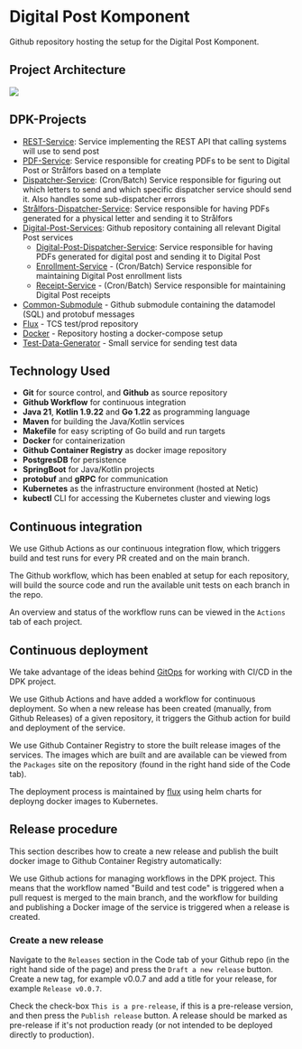 # Digital Post Komponent
Github repository hosting the setup for the Digital Post Komponent.

## Project Architecture
[![](https://mermaid.ink/img/pako:eNqdU8GO0zAQ_RXLJ5DWTrX0sjkgtU3bBVaiSnJLevA6k9Y0sSN7AkKr_Ry-hB_DbtVtWgpa8Gky896bzPP4iUpTAY0pY6zUucIGYpKojULRkJVxSD6ZtjMaNJZ6j6kb801uhUXykJaa-DMpcivqWsn14dv1jxsrui3JZxlhpOp2DMHhoRjOtEjnWU4ysF-VhDVj5GMynRHG3oeOGwvuhJ0ViXKdQLkFe8m4TvDFZbqaxXeju1HQnBdn85zk1tdJt4G0KDK0P380tbHuOiUpVsni5Y9O-flAahykklNt8Zfasphra5qmBXydM_dFChJU90r4MVO8OUYkESgehYO3w7HIH1VAVxcXPDR2IPFhmeVnpl_Ys0XsXBxFolM8bAavDtjOhHi3NyZoDMz5L9b9P7N-H9GvgRD7NTi_xqNu0Oys0sidNFqDDKpR_QWs3qejWz7ioyj0yfJ0MnlYfE6zwXKtLxpPyEDcPx3u7UfmDjfMHYoNcJSOo1WevuOyMX0Vj8fvoiEwjBtakim9oS3YVqjKP_Kn0KOkuIUWShr7sIJa9A2WtNTPHip6NNl3LWmMtocb2neVQEiU8Ga0NK5F4-D5Fx19Szc?type=png)](https://mermaid.live/edit#pako:eNqdU8GO0zAQ_RXLJ5DWTrX0sjkgtU3bBVaiSnJLevA6k9Y0sSN7AkKr_Ry-hB_DbtVtWgpa8Gky896bzPP4iUpTAY0pY6zUucIGYpKojULRkJVxSD6ZtjMaNJZ6j6kb801uhUXykJaa-DMpcivqWsn14dv1jxsrui3JZxlhpOp2DMHhoRjOtEjnWU4ysF-VhDVj5GMynRHG3oeOGwvuhJ0ViXKdQLkFe8m4TvDFZbqaxXeju1HQnBdn85zk1tdJt4G0KDK0P380tbHuOiUpVsni5Y9O-flAahykklNt8Zfasphra5qmBXydM_dFChJU90r4MVO8OUYkESgehYO3w7HIH1VAVxcXPDR2IPFhmeVnpl_Ys0XsXBxFolM8bAavDtjOhHi3NyZoDMz5L9b9P7N-H9GvgRD7NTi_xqNu0Oys0sidNFqDDKpR_QWs3qejWz7ioyj0yfJ0MnlYfE6zwXKtLxpPyEDcPx3u7UfmDjfMHYoNcJSOo1WevuOyMX0Vj8fvoiEwjBtakim9oS3YVqjKP_Kn0KOkuIUWShr7sIJa9A2WtNTPHip6NNl3LWmMtocb2neVQEiU8Ga0NK5F4-D5Fx19Szc)

## DPK-Projects
- [REST-Service](https://github.com/trifork/dpk-rest-service): Service implementing the REST API that calling systems will use to send post
- [PDF-Service](https://github.com/trifork/dpk-pdf-service): Service responsible for creating PDFs to be sent to Digital Post or Strålfors based on a template
- [Dispatcher-Service](https://github.com/trifork/dpk-dispatcher): (Cron/Batch) Service responsible for figuring out which letters to send and which specific dispatcher service should send it. Also handles some sub-dispatcher errors
- [Strålfors-Dispatcher-Service](https://github.com/trifork/dpk-straalfors): Service responsible for having PDFs generated for a physical letter and sending it to Strålfors
- [Digital-Post-Services](https://github.com/trifork/dpk-digital-post): Github repository containing all relevant Digital Post services
  - [Digital-Post-Dispatcher-Service](https://github.com/trifork/dpk-digital-post): Service responsible for having PDFs generated for digital post and sending it to Digital Post
  - [Enrollment-Service](https://github.com/trifork/dpk-digital-post) - (Cron/Batch) Service responsible for maintaining Digital Post enrollment lists
  - [Receipt-Service](https://github.com/trifork/dpk-digital-post) - (Cron/Batch) Service responsible for maintaining Digital Post receipts
- [Common-Submodule](https://github.com/trifork/dpk-common-submodule) - Github submodule containing the datamodel (SQL) and protobuf messages
- [Flux](https://github.com/trifork/dpk-flux/) - TCS test/prod repository
- [Docker](https://github.com/trifork/dpk-docker) - Repository hosting a docker-compose setup
- [Test-Data-Generator](https://github.com/trifork/dpk-test-data-generator) - Small service for sending test data

## Technology Used
* **Git** for source control, and **Github** as source repository
* **Github Workflow** for continuous integration
* **Java 21**, **Kotlin 1.9.22** and **Go 1.22** as programming language
* **Maven** for building the Java/Kotlin services
* **Makefile** for easy scripting of Go build and run targets
* **Docker** for containerization
* **Github Container Registry** as docker image repository
* **PostgresDB** for persistence
* **SpringBoot** for Java/Kotlin projects
* **protobuf** and **gRPC** for communication
* **Kubernetes** as the infrastructure environment (hosted at Netic)
* **kubectl** CLI for accessing the Kubernetes cluster and viewing logs

## Continuous integration

We use Github Actions as our continuous integration flow, which triggers build and test runs for every PR created and on the main branch.

The Github workflow, which has been enabled at setup for each repository, will build the source code and run the available unit tests on each branch in the repo.

An overview and status of the workflow runs can be viewed in the `Actions` tab of each project.

## Continuous deployment

We take advantage of the ideas behind [GitOps](https://www.gitops.tech/) for working with CI/CD in the DPK project. 

We use Github Actions and have added a workflow for continuous deployment. So when a new release has been created (manually, from Github Releases) of a given repository, it triggers the Github action for build and deployment of the service.

We use Github Container Registry to store the built release images of the services. The images which are built and are available can be viewed from the `Packages` site on the repository (found in the right hand side of the Code tab).

The deployment process is maintained by [flux](https://fluxcd.io/) using helm charts for deployng docker images to Kubernetes.

## Release procedure

This section describes how to create a new release and publish the built docker image to Github Container Registry automatically:

We use Github actions for managing workflows in the DPK project. This means that the workflow named "Build and test code" is triggered when a pull request is merged to the main branch, and the workflow for building and publishing a Docker image of the service is triggered when a release is created.

### Create a new release

Navigate to the `Releases` section in the Code tab of your Github repo (in the right hand side of the page) and press the `Draft a new release` button. Create a new tag, for example v0.0.7 and add a title for your release, for example `Release v0.0.7`.

Check the check-box `This is a pre-release`, if this is a pre-release version, and then press the `Publish release` button. A release should be marked as pre-release if it's not production ready (or not intended to be deployed directly to production).
